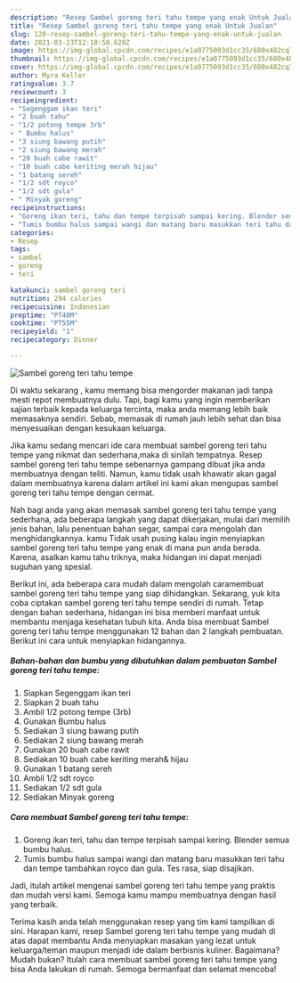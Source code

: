 ```yaml
---
description: "Resep Sambel goreng teri tahu tempe yang enak Untuk Jualan"
title: "Resep Sambel goreng teri tahu tempe yang enak Untuk Jualan"
slug: 120-resep-sambel-goreng-teri-tahu-tempe-yang-enak-untuk-jualan
date: 2021-03-23T12:18:58.620Z
image: https://img-global.cpcdn.com/recipes/e1a0775093d1cc35/680x482cq70/sambel-goreng-teri-tahu-tempe-foto-resep-utama.jpg
thumbnail: https://img-global.cpcdn.com/recipes/e1a0775093d1cc35/680x482cq70/sambel-goreng-teri-tahu-tempe-foto-resep-utama.jpg
cover: https://img-global.cpcdn.com/recipes/e1a0775093d1cc35/680x482cq70/sambel-goreng-teri-tahu-tempe-foto-resep-utama.jpg
author: Myra Keller
ratingvalue: 3.7
reviewcount: 3
recipeingredient:
- "Segenggam ikan teri"
- "2 buah tahu"
- "1/2 potong tempe 3rb"
- " Bumbu halus"
- "3 siung bawang putih"
- "2 siung bawang merah"
- "20 buah cabe rawit"
- "10 buah cabe keriting merah hijau"
- "1 batang sereh"
- "1/2 sdt royco"
- "1/2 sdt gula"
- " Minyak goreng"
recipeinstructions:
- "Goreng ikan teri, tahu dan tempe terpisah sampai kering. Blender semua bumbu halus."
- "Tumis bumbu halus sampai wangi dan matang baru masukkan teri tahu dan tempe tambahkan royco dan gula. Tes rasa, siap disajikan."
categories:
- Resep
tags:
- sambel
- goreng
- teri

katakunci: sambel goreng teri 
nutrition: 294 calories
recipecuisine: Indonesian
preptime: "PT40M"
cooktime: "PT55M"
recipeyield: "1"
recipecategory: Dinner

---
```



![Sambel goreng teri tahu tempe](https://img-global.cpcdn.com/recipes/e1a0775093d1cc35/680x482cq70/sambel-goreng-teri-tahu-tempe-foto-resep-utama.jpg)

Di waktu  sekarang , kamu memang bisa mengorder makanan jadi tanpa mesti repot membuatnya dulu. Tapi, bagi kamu yang ingin memberikan sajian terbaik kepada keluarga tercinta, maka anda memang lebih baik memasaknya sendiri. Sebab, memasak di rumah jauh lebih sehat dan bisa menyesuaikan dengan kesukaan keluarga.

Jika kamu sedang mencari ide cara membuat sambel goreng teri tahu tempe yang nikmat dan sederhana,maka di sinilah tempatnya. Resep sambel goreng teri tahu tempe  sebenarnya gampang dibuat jika anda membuatnya dengan teliti. Namun, kamu tidak usah khawatir akan gagal dalam membuatnya 
karena dalam artikel ini kami akan mengupas sambel goreng teri tahu tempe dengan cermat.  



Nah bagi anda yang akan memasak sambel goreng teri tahu tempe yang sederhana, ada beberapa langkah yang dapat dikerjakan, mulai dari memilih jenis bahan, lalu penentuan bahan segar, sampai cara mengolah dan menghidangkannya. kamu Tidak usah pusing kalau ingin menyiapkan sambel goreng teri tahu tempe yang enak di mana pun anda berada. Karena, asalkan kamu  tahu triknya, maka hidangan ini dapat menjadi suguhan yang spesial.

Berikut ini, ada beberapa cara mudah dalam mengolah caramembuat sambel goreng teri tahu tempe yang siap dihidangkan. Sekarang, yuk kita coba ciptakan sambel goreng teri tahu tempe sendiri di rumah. Tetap dengan bahan sederhana, hidangan ini bisa memberi manfaat untuk membantu menjaga kesehatan tubuh kita. Anda bisa membuat Sambel goreng teri tahu tempe menggunakan 12 bahan dan 2 langkah pembuatan. Berikut ini cara untuk menyiapkan hidangannya.

<!--inarticleads1-->

##### Bahan-bahan dan bumbu yang dibutuhkan dalam pembuatan Sambel goreng teri tahu tempe:

1. Siapkan Segenggam ikan teri
1. Siapkan 2 buah tahu
1. Ambil 1/2 potong tempe (3rb)
1. Gunakan  Bumbu halus
1. Sediakan 3 siung bawang putih
1. Sediakan 2 siung bawang merah
1. Gunakan 20 buah cabe rawit
1. Sediakan 10 buah cabe keriting merah&amp; hijau
1. Gunakan 1 batang sereh
1. Ambil 1/2 sdt royco
1. Sediakan 1/2 sdt gula
1. Sediakan  Minyak goreng




<!--inarticleads2-->

##### Cara membuat Sambel goreng teri tahu tempe:

1. Goreng ikan teri, tahu dan tempe terpisah sampai kering. Blender semua bumbu halus.
1. Tumis bumbu halus sampai wangi dan matang baru masukkan teri tahu dan tempe tambahkan royco dan gula. Tes rasa, siap disajikan.




Jadi, itulah artikel mengenai  sambel goreng teri tahu tempe  yang praktis dan mudah versi kami. Semoga kamu mampu membuatnya dengan hasil yang terbaik. 

Terima kasih anda telah menggunakan resep yang tim kami tampilkan di sini. Harapan kami, resep  Sambel goreng teri tahu tempe yang mudah di atas dapat membantu Anda menyiapkan masakan yang lezat untuk keluarga/teman maupun menjadi ide dalam berbisnis kuliner. Bagaimana? Mudah bukan? Itulah cara membuat sambel goreng teri tahu tempe yang bisa Anda lakukan di rumah. Semoga bermanfaat dan selamat mencoba!

